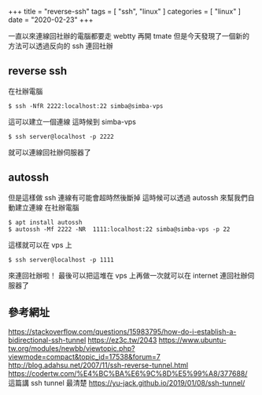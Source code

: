 +++
title = "reverse-ssh"
tags = [ "ssh", "linux" ]
categories = [ "linux" ]
date = "2020-02-23"
+++

一直以來連線回社辦的電腦都要走 webtty 再開 tmate
但是今天發現了一個新的方法可以透過反向的 ssh 連回社辦

## reverse ssh
在社辦電腦
```
$ ssh -NfR 2222:localhost:22 simba@simba-vps
```
這可以建立一個連線
這時候到 simba-vps
```
$ ssh server@localhost -p 2222
```
就可以連線回社辦伺服器了

## autossh
但是這樣做 ssh 連線有可能會超時然後斷掉
這時候可以透過 autossh 來幫我們自動建立連線
在社辦電腦
```
$ apt install autossh
$ autossh -Mf 2222 -NR  1111:localhost:22 simba@simba-vps -p 22
```
這樣就可以在 vps 上
```
$ ssh server@localhost -p 1111
```
來連回社辦啦！
最後可以把這堆在 vps 上再做一次就可以在 internet 連回社辦伺服器了

## 參考網址
https://stackoverflow.com/questions/15983795/how-do-i-establish-a-bidirectional-ssh-tunnel
https://ez3c.tw/2043
https://www.ubuntu-tw.org/modules/newbb/viewtopic.php?viewmode=compact&topic_id=17538&forum=7
http://blog.adahsu.net/2007/11/ssh-reverse-tunnel.html
https://codertw.com/%E4%BC%BA%E6%9C%8D%E5%99%A8/377688/
這篇講 ssh tunnel 最清楚
https://yu-jack.github.io/2019/01/08/ssh-tunnel/

